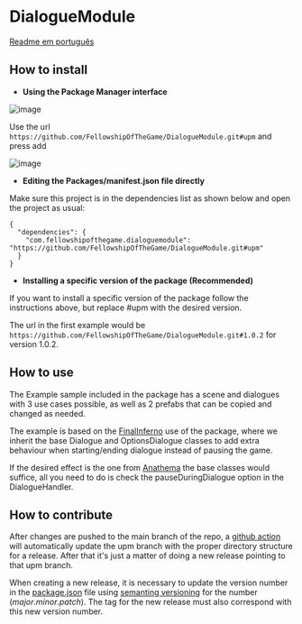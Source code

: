 # DialogueModule

[Readme em português](README_PORTUGUÊS.md)

## __How to install__
- __Using the Package Manager interface__

![image](https://user-images.githubusercontent.com/10902660/153759347-7959671b-517c-4c6f-8cf0-1b6ed2c5b7e5.png)

Use the url ```https://github.com/FellowshipOfTheGame/DialogueModule.git#upm``` and press add

![image](https://user-images.githubusercontent.com/10902660/153759448-f436817a-42ce-49a5-bbfd-fca1406b8ede.png)

- __Editing the Packages/manifest.json file directly__

Make sure this project is in the dependencies list as shown below and open the project as usual:

    {
      "dependencies": {
        "com.fellowshipofthegame.dialoguemodule": "https://github.com/FellowshipOfTheGame/DialogueModule.git#upm"
      }
    }

- __Installing a specific version of the package (Recommended)__

If you want to install a specific version of the package follow the instructions above, but replace #upm with the desired version.

The url in the first example would be ```https://github.com/FellowshipOfTheGame/DialogueModule.git#1.0.2``` for version 1.0.2.

## __How to use__

The Example sample included in the package has a scene and dialogues with 3 use cases possible, as well as 2 prefabs that can be copied and changed as needed.

The example is based on the [FinalInferno](https://github.com/FellowshipOfTheGame/FinalInferno) use of the package, where we inherit the base Dialogue and OptionsDialogue classes to add extra behaviour when starting/ending dialogue instead of pausing the game.

If the desired effect is the one from [Anathema](https://github.com/FellowshipOfTheGame/anathema) the base classes would suffice, all you need to do is check the pauseDuringDialogue option in the DialogueHandler.

## __How to contribute__

After changes are pushed to the main branch of the repo, a [github action](.github/workflows/UpdateUPMBranch.yml) will automatically update the upm branch with the proper directory structure for a release. After that it's just a matter of doing a new release pointing to that upm branch.

When creating a new release, it is necessary to update the version number in the [package.json](Assets/UPM/package.json) file using [semanting versioning](https://semver.org/) for the number (_major_._minor_._patch_). The tag for the new release must also correspond with this new version number.
